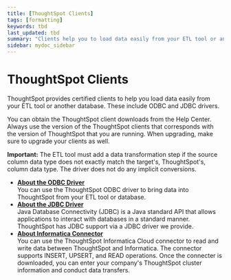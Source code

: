 ```yaml
---
title: [ThoughtSpot Clients]
tags: [formatting]
keywords: tbd
last_updated: tbd
summary: "Clients help you to load data easily from your ETL tool or another database."
sidebar: mydoc_sidebar
---
```

# ThoughtSpot Clients

ThoughtSpot provides certified clients to help you load data easily from your ETL tool or another database. These include ODBC and JDBC drivers.

You can obtain the ThoughtSpot client downloads from the Help Center. Always use the version of the ThoughtSpot clients that corresponds with the version of ThoughtSpot that you are running. When upgrading, make sure to upgrade your clients as well.

**Important:** The ETL tool must add a data transformation step if the source column data type does not exactly match the target's, ThoughtSpot's, column data type. The driver does not do any implicit conversions.

-   **[About the ODBC Driver](../../data_integration/clients/about_odbc.html)**  
You can use the ThoughtSpot ODBC driver to bring data into ThoughtSpot from your ETL tool or database.
-   **[About the JDBC Driver](../../data_integration/clients/about_jdbc_driver.html)**  
 Java Database Connectivity (JDBC) is a Java standard API that allows applications to interact with databases in a standard manner. ThoughtSpot has JDBC support via a JDBC driver we provide.
-   **[About Informatica Connector](../../data_integration/clients/about_informatica.html)**  
You can use the ThoughtSpot Informatica Cloud connector to read and write data between ThoughtSpot and Informatica. The connector supports INSERT, UPSERT, and READ operations. Once the connecter is downloaded, you can enter your company's ThoughtSpot cluster information and conduct data transfers.
